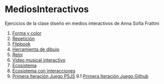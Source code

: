 # MediosInteractivos
Ejercicios de la clase diseño en medios interactivos de Anna Sofía Frattini

1. [Forma y color](https://asfrattini.github.io/mediosInteractivos/01)
2. [Repetición](https://asfrattini.github.io/mediosInteractivos/02)
3. [Flipbook](https://asfrattini.github.io/mediosInteractivos/03)
4. [Herramienta de dibujo](https://asfrattini.github.io/mediosInteractivos/04)
5. [Reloj](https://asfrattini.github.io/mediosInteractivos/05)
6. [Video musical interactivo](https://asfrattini.github.io/mediosInteractivos/06)
7. [Ecosistema](https://asfrattini.github.io/mediosInteractivos/07)
8. [Ecosistema con interacciones](https://asfrattini.github.io/mediosInteractivos/08)
9. [Primera Iteración Juego P5JS](https://editor.p5js.org/as.frattini/full/H1tequr27)
9.1 [Primera Iteración Juego Github](https://asfrattini.github.io/mediosInteractivos/09)

